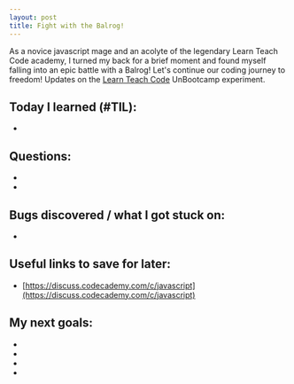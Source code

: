 ```yaml
---
layout: post
title: Fight with the Balrog!
---
```

As a novice javascript mage and an acolyte of the legendary Learn Teach Code academy, I turned my back for a brief moment and found myself falling into an epic battle with a Balrog!
Let's continue our coding journey to freedom!
Updates on the [Learn Teach Code](http://learnteachcode.org/) UnBootcamp experiment.

## Today I learned (#TIL):

-

## Questions:

-
-

## Bugs discovered / what I got stuck on:

-


## Useful links to save for later:

- [https://discuss.codecademy.com/c/javascript](https://discuss.codecademy.com/c/javascript)


## My next goals:

-
-
-
-

